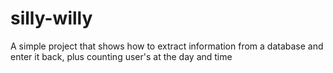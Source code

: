 # silly-willy
A simple project that shows how to extract information from a database and enter it back, plus counting user's at the day and time 
